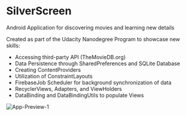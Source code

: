 # SilverScreen
Android Application for discovering movies and learning new details

Created as part of the Udacity Nanodegree Program to showcase new skills:
 - Accessing third-party API (TheMovieDB.org)
 - Data Persistence through SharedPreferences and SQLite Database
 - Creating ContentProviders
 - Utilization of ConstraintLayouts
 - FirebaseJob Scheduler for background synchronization of data
 - RecyclerViews, Adapters, and ViewHolders
 - DataBinding and DataBindingUtils to populate Views
 
![App-Preview-1](http://imgur.com/8cXRLxm.png)
